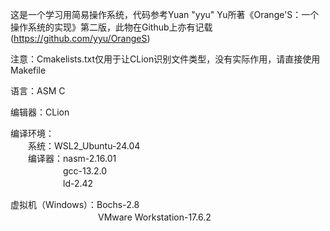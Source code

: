 这是一个学习用简易操作系统，代码参考Yuan "yyu" Yu所著《Orange'S：一个操作系统的实现》第二版，此物在Github上亦有记载(https://github.com/yyu/OrangeS)

注意：Cmakelists.txt仅用于让CLion识别文件类型，没有实际作用，请直接使用Makefile

语言：ASM C

编辑器：CLion

编译环境：  
　　系统：WSL2_Ubuntu-24.04  
　　编译器：nasm-2.16.01  
　　　　　　gcc-13.2.0  
　　　　　　ld-2.42

虚拟机（Windows）：Bochs-2.8  
　　　　　　　　　　VMware Workstation-17.6.2